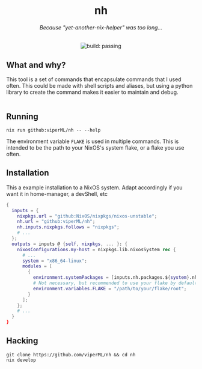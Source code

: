 <h1 align="center">nh</h1>

<h6 align="center">Because "yet-another-nix-helper" was too long...</h1>

<p align="center">
  <img
    alt="build: passing"
    src="https://img.shields.io/github/workflow/status/viperML/nh/build"
  >
  </a>
</p>


## What and why?

This tool is a set of commands that encapsulate commands that I used often.
This could be made with shell scripts and aliases, but using a python library to create the command makes it easier to maintain and debug.
```
```
## Running

```console
nix run github:viperML/nh -- --help
```

The environment variable `FLAKE` is used in multiple commands. This is intended to be the path to your NixOS's system flake, or a flake you use often.

## Installation

This a example installation to a NixOS system. Adapt accordingly if you want it in home-manager, a devShell, etc

```nix
{
  inputs = {
    nixpkgs.url = "github:NixOS/nixpkgs/nixos-unstable";
    nh.url = "github:viperML/nh";
    nh.inputs.nixpkgs.follows = "nixpkgs";
    # ...
  };
  outputs = inputs @ {self, nixpkgs, ... }: {
    nixosConfigurations.my-host = nixpkgs.lib.nixosSystem rec {
      # ...
      system = "x86_64-linux";
      modules = [
        {
          environment.systemPackages = [inputs.nh.packages.${system}.nh];
          # Not necessary, but recommended to use your flake by default
          environment.variables.FLAKE = "/path/to/your/flake/root";
        }
      ];
    };
    # ...
  }
}
```

## Hacking

```console
git clone https://github.com/viperML/nh && cd nh
nix develop
```
